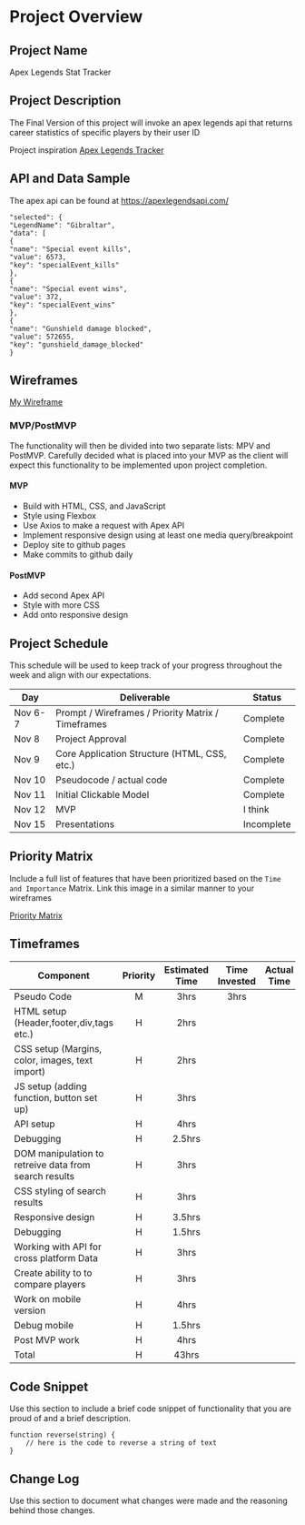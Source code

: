 # Project Overview

## Project Name

Apex Legends Stat Tracker

## Project Description

The Final Version of this project will invoke an apex legends api that returns career statistics of specific players by their user ID

Project inspiration [Apex Legends Tracker](https://apex.tracker.gg "Apex Legends Tracker")

## API and Data Sample

The apex api can be found at https://apexlegendsapi.com/

```"legends": {
"selected": {
"LegendName": "Gibraltar",
"data": [
{
"name": "Special event kills",
"value": 6573,
"key": "specialEvent_kills"
},
{
"name": "Special event wins",
"value": 372,
"key": "specialEvent_wins"
},
{
"name": "Gunshield damage blocked",
"value": 572655,
"key": "gunshield_damage_blocked"
}
```
## Wireframes

[My Wireframe](https://whimsical.com/getting-started-PiTFgVft4vYxVmTJRvPEL4 "Mock Website")



### MVP/PostMVP

The functionality will then be divided into two separate lists: MPV and PostMVP.  Carefully decided what is placed into your MVP as the client will expect this functionality to be implemented upon project completion.  

#### MVP 

- Build with HTML, CSS, and JavaScript
- Style using Flexbox 
- Use Axios to make a request with Apex API
- Implement responsive design using at least one media query/breakpoint
- Deploy site to github pages
- Make commits to github daily


#### PostMVP  

- Add second Apex API
- Style with more CSS 
- Add onto responsive design 

## Project Schedule

This schedule will be used to keep track of your progress throughout the week and align with our expectations.  

|  Day | Deliverable | Status
|---|---| ---|
|Nov 6-7| Prompt / Wireframes / Priority Matrix / Timeframes | Complete
|Nov 8| Project Approval | Complete
|Nov 9| Core Application Structure (HTML, CSS, etc.) | Complete
|Nov 10| Pseudocode / actual code | Complete
|Nov 11| Initial Clickable Model  | Complete
|Nov 12| MVP | I think
|Nov 15| Presentations | Incomplete

## Priority Matrix

Include a full list of features that have been prioritized based on the `Time and Importance` Matrix.  Link this image in a similar manner to your wireframes

[Priority Matrix](https://whimsical.com/49UgYuFsovtc1HTUjgmp3B "Priority Matrix")

## Timeframes

| Component | Priority | Estimated Time | Time Invested | Actual Time |
| --- | :---: |  :---: | :---: | :---: |
| Pseudo Code | M | 3hrs| 3hrs |
| HTML setup (Header,footer,div,tags etc.) | H | 2hrs|  |  |
| CSS setup (Margins, color, images, text import) | H | 2hrs|  |  |
| JS setup (adding function, button set up) | H | 3hrs|  |  |
| API setup | H | 4hrs|  |  |
| Debugging | H | 2.5hrs|  |  |
| DOM manipulation to retreive data from search results | H | 3hrs|  |  |
| CSS styling of search results | H | 3hrs|  |  |
| Responsive design | H | 3.5hrs|  |  |
| Debugging | H | 1.5hrs|  |  |
| Working with API for cross platform Data | H | 3hrs|  |  |
| Create ability to to compare players | H | 3hrs|  |  |
| Work on mobile version | H | 4hrs|  |  |
| Debug mobile | H | 1.5hrs|  |  |
| Post MVP work | H | 4hrs|  |  |
| Total | H | 43hrs|  |  |

## Code Snippet

Use this section to include a brief code snippet of functionality that you are proud of and a brief description.  

```
function reverse(string) {
	// here is the code to reverse a string of text
}
```

## Change Log
 Use this section to document what changes were made and the reasoning behind those changes.  